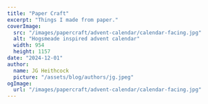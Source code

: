 ```yaml
---
title: "Paper Craft"
excerpt: "Things I made from paper."
coverImage:
  src: "/images/papercraft/advent-calendar/calendar-facing.jpg"
  alt: "Hogsmeade inspired advent calendar"
  width: 954
  height: 1157
date: "2024-12-01"
author:
  name: JG Heithcock
  picture: "/assets/blog/authors/jg.jpeg"
ogImage:
  url: "/images/papercraft/advent-calendar/calendar-facing.jpg"
---
```


